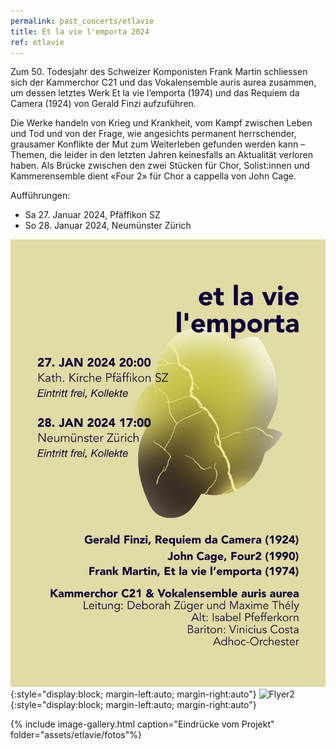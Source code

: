 ```yaml
---
permalink: past_concerts/etlavie
title: Et la vie l'emporta 2024
ref: etlavie
---
```



Zum 50. Todesjahr des Schweizer Komponisten Frank Martin schliessen sich der Kammerchor C21 und das Vokalensemble auris aurea zusammen, um dessen letztes Werk Et la vie l’emporta (1974) und das Requiem da Camera (1924) von Gerald Finzi aufzuführen.

Die Werke handeln von Krieg und Krankheit, vom Kampf zwischen Leben und Tod und von der Frage, wie angesichts permanent herrschender, grausamer Konflikte der Mut zum Weiterleben gefunden werden kann – Themen, die leider in den letzten Jahren keinesfalls an Aktualität verloren haben. Als Brücke zwischen den zwei Stücken für Chor, Solist:innen und Kammerensemble dient «Four 2» für Chor a cappella von John Cage.


Aufführungen:
- Sa 27. Januar 2024, Pfäffikon SZ
- So 28. Januar 2024, Neumünster Zürich

![Flyer1](/assets/etlavie/FlyerEtlavie-0.png){:style="display:block; margin-left:auto; margin-right:auto"}
![Flyer2](/assets/etlavie/FlyerEtlavie-1.png){:style="display:block; margin-left:auto; margin-right:auto"}

{% include image-gallery.html caption="Eindrücke vom Projekt" folder="assets/etlavie/fotos"%}